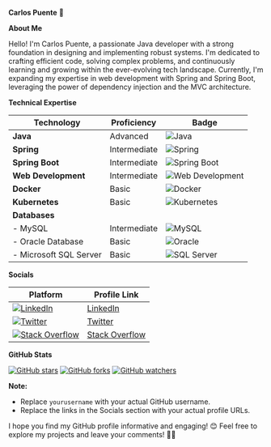 **Carlos Puente** 👋

**About Me**

Hello! I'm Carlos Puente, a passionate Java developer with a strong foundation in designing and implementing robust systems. I'm dedicated to crafting efficient code, solving complex problems, and continuously learning and growing within the ever-evolving tech landscape. Currently, I'm expanding my expertise in web development with Spring and Spring Boot, leveraging the power of dependency injection and the MVC architecture.

**Technical Expertise**

| Technology           | Proficiency  | Badge |
|----------------------|--------------|-------|
| **Java**             | Advanced     | ![Java](https://img.shields.io/badge/Java-ED8B00?style=for-the-badge&logo=java&logoColor=white) |
| **Spring**           | Intermediate | ![Spring](https://img.shields.io/badge/Spring-6DB33F?style=for-the-badge&logo=spring&logoColor=white) |
| **Spring Boot**      | Intermediate | ![Spring Boot](https://img.shields.io/badge/Spring_Boot-F2F4F9?style=for-the-badge&logo=spring-boot) |
| **Web Development**  | Intermediate | ![Web Development](https://img.shields.io/badge/Web_Development-239120?style=for-the-badge&logo=html5&logoColor=white) |
| **Docker**           | Basic        | ![Docker](https://img.shields.io/badge/Docker-2496ED?style=for-the-badge&logo=docker&logoColor=white) |
| **Kubernetes**       | Basic        | ![Kubernetes](https://img.shields.io/badge/Kubernetes-326CE5?style=for-the-badge&logo=kubernetes&logoColor=white) |
| **Databases**        |              |       |
| - MySQL              | Intermediate | ![MySQL](https://img.shields.io/badge/MySQL-4479A1?style=for-the-badge&logo=mysql&logoColor=white) |
| - Oracle Database    | Basic        | ![Oracle](https://img.shields.io/badge/Oracle-F80000?style=for-the-badge&logo=oracle&logoColor=white) |
| - Microsoft SQL Server | Basic     | ![SQL Server](https://img.shields.io/badge/Microsoft_SQL_Server-CC2927?style=for-the-badge&logo=microsoft-sql-server&logoColor=white) |

**Socials**

| Platform            | Profile Link |
|---------------------|--------------|
| [![LinkedIn](https://img.shields.io/badge/LinkedIn-0077B5?style=for-the-badge&logo=linkedin&logoColor=white)](https://www.linkedin.com/in/yourprofile) | [LinkedIn](https://www.linkedin.com/in/yourprofile) |
| [![Twitter](https://img.shields.io/badge/Twitter-1DA1F2?style=for-the-badge&logo=twitter&logoColor=white)](https://twitter.com/yourprofile) | [Twitter](https://twitter.com/yourprofile) |
| [![Stack Overflow](https://img.shields.io/badge/Stack_Overflow-FE7A16?style=for-the-badge&logo=stack-overflow&logoColor=white)](https://stackoverflow.com/users/yourprofile) | [Stack Overflow](https://stackoverflow.com/users/yourprofile) |

**GitHub Stats**

[![GitHub stars](https://img.shields.io/github/stars/yourusername?style=social)](https://github.com/yourusername)
[![GitHub forks](https://img.shields.io/github/forks/yourusername?style=social)](https://github.com/yourusername)
[![GitHub watchers](https://img.shields.io/github/watchers/yourusername?style=social)](https://github.com/yourusername)

**Note:**

- Replace `yourusername` with your actual GitHub username.
- Replace the links in the Socials section with your actual profile URLs.

I hope you find my GitHub profile informative and engaging! 😊 Feel free to explore my projects and leave your comments! 🚀✨

<!-- Proudly created with GPRM ( https://gprm.itsvg.in ) -->



